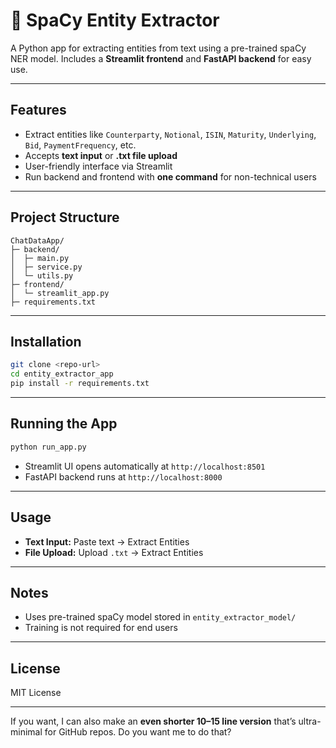 # 🧠 SpaCy Entity Extractor

A Python app for extracting entities from text using a pre-trained spaCy NER model.
Includes a **Streamlit frontend** and **FastAPI backend** for easy use.

---

## Features

* Extract entities like `Counterparty`, `Notional`, `ISIN`, `Maturity`, `Underlying`, `Bid`, `PaymentFrequency`, etc.
* Accepts **text input** or **.txt file upload**
* User-friendly interface via Streamlit
* Run backend and frontend with **one command** for non-technical users

---

## Project Structure

```
ChatDataApp/
├─ backend/
│  ├─ main.py
│  ├─ service.py
│  └─ utils.py
├─ frontend/
│  └─ streamlit_app.py
├─ requirements.txt
```

---

## Installation

```bash
git clone <repo-url>
cd entity_extractor_app
pip install -r requirements.txt
```

---

## Running the App

```bash
python run_app.py
```

* Streamlit UI opens automatically at `http://localhost:8501`
* FastAPI backend runs at `http://localhost:8000`

---

## Usage

* **Text Input:** Paste text → Extract Entities
* **File Upload:** Upload `.txt` → Extract Entities

---

## Notes

* Uses pre-trained spaCy model stored in `entity_extractor_model/`
* Training is not required for end users

---

## License

MIT License

---

If you want, I can also make an **even shorter 10–15 line version** that’s ultra-minimal for GitHub repos.
Do you want me to do that?

